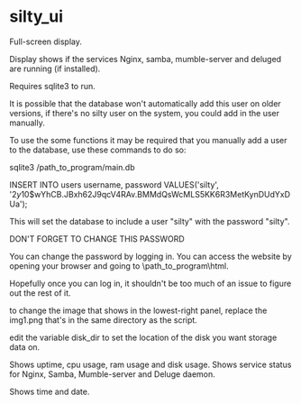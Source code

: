# silty_ui
Full-screen display.

Display shows if the services Nginx, samba, mumble-server and deluged are running (if installed).

Requires sqlite3 to run.


It is possible that the database won't automatically add this user on older versions, if there's no silty user on the system, you could add in the user manually.

To use the some functions it may be required that you manually add a user to the database, use these commands to do so:

sqlite3 /path_to_program/main.db

INSERT INTO users username, password VALUES('silty', '$2y$10$wYhCB.JBxh62J9qcV4RAv.BMMdQsWcMLS5KK6R3MetKynDUdYxDUa');

This will set the database to include a user "silty" with the password "silty".

DON'T FORGET TO CHANGE THIS PASSWORD

You can change the password by logging in.
You can access the website by opening your browser and going to \\path_to_program\html.

Hopefully once you can log in, it shouldn't be too much of an issue to figure out the rest of it.

to change the image that shows in the lowest-right panel, replace the img1.png that's in the same directory as the script.

edit the variable disk_dir to set the location of the disk you want storage data on.

Shows uptime, cpu usage, ram usage and disk usage.
Shows service status for Nginx, Samba, Mumble-server and Deluge daemon.

Shows time and date.
